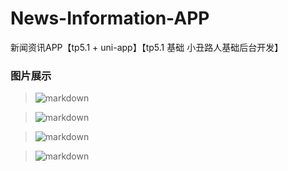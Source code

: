 # News-Information-APP
新闻资讯APP【tp5.1 + uni-app】【tp5.1 基础 小丑路人基础后台开发】

### 图片展示
> ![markdown](https://newsapp.cnpscy.cn/images/1.jpg "markdown")

> ![markdown](https://newsapp.cnpscy.cn/images/2.jpg "markdown")

> ![markdown](https://newsapp.cnpscy.cn/images/3.jpg "markdown")

> ![markdown](https://newsapp.cnpscy.cn/images/4.jpg "markdown")